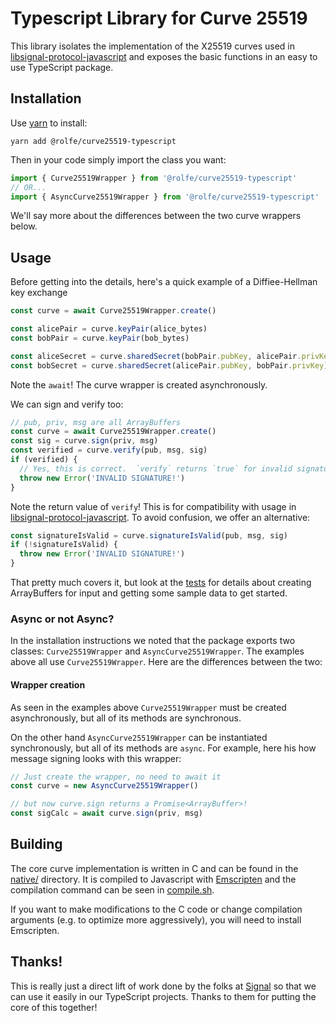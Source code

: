 # Typescript Library for Curve 25519

This library isolates the implementation of the X25519 curves used in [libsignal-protocol-javascript](https://github.com/signalapp/libsignal-protocol-javascript)
and exposes the basic functions in an easy to use TypeScript package.

## Installation

Use [yarn](https://yarnpkg.com/) to install:

```
yarn add @rolfe/curve25519-typescript
```

Then in your code simply import the class you want:

```typescript
import { Curve25519Wrapper } from '@rolfe/curve25519-typescript'
// OR...
import { AsyncCurve25519Wrapper } from '@rolfe/curve25519-typescript'
```

We'll say more about the differences between the two curve wrappers below.

## Usage

Before getting into the details, here's a quick example of a Diffiee-Hellman key exchange

```typescript
const curve = await Curve25519Wrapper.create()

const alicePair = curve.keyPair(alice_bytes)
const bobPair = curve.keyPair(bob_bytes)

const aliceSecret = curve.sharedSecret(bobPair.pubKey, alicePair.privKey)
const bobSecret = curve.sharedSecret(alicePair.pubKey, bobPair.privKey)
```

Note the `await`! The curve wrapper is created asynchronously.

We can sign and verify too:

```typescript
// pub, priv, msg are all ArrayBuffers
const curve = await Curve25519Wrapper.create()
const sig = curve.sign(priv, msg)
const verified = curve.verify(pub, msg, sig)
if (verified) {
  // Yes, this is correct.  `verify` returns `true` for invalid signatures
  throw new Error('INVALID SIGNATURE!')
}
```

Note the return value of `verify`! This is for compatibility with usage in [libsignal-protocol-javascript](https://github.com/signalapp/libsignal-protocol-javascript).
To avoid confusion, we offer an alternative:

```typescript
const signatureIsValid = curve.signatureIsValid(pub, msg, sig)
if (!signatureIsValid) {
  throw new Error('INVALID SIGNATURE!')
}
```

That pretty much covers it, but look at the [tests](https://github.com/privacyresearchgroup/curve25519-typescript/tree/master/src/__tests__) for details about
creating ArrayBuffers for input and getting some sample data to get started.

### Async or not Async?

In the installation instructions we noted that the package exports two classes: `Curve25519Wrapper` and `AsyncCurve25519Wrapper`. The examples above
all use `Curve25519Wrapper`. Here are the differences between the two:

#### Wrapper creation

As seen in the examples above `Curve25519Wrapper` must be created asynchronously, but all of its methods are synchronous.

On the other hand `AsyncCurve25519Wrapper` can be instantiated synchronously, but all of its methods are `async`. For example, here his how
message signing looks with this wrapper:

```typescript
// Just create the wrapper, no need to await it
const curve = new AsyncCurve25519Wrapper()

// but now curve.sign returns a Promise<ArrayBuffer>!
const sigCalc = await curve.sign(priv, msg)
```

## Building

The core curve implementation is written in C and can be found in the [native/](https://github.com/privacyresearchgroup/curve25519-typescript/tree/master/native) directory. It is compiled
to Javascript with [Emscripten](https://emscripten.org/) and the compilation command can be seen in [compile.sh](https://github.com/privacyresearchgroup/curve25519-typescript/blob/master/compile.sh).

If you want to make modifications to the C code or change compilation arguments (e.g. to optimize more aggressively), you will need to install Emscripten.

## Thanks!

This is really just a direct lift of work done by the folks at [Signal](https://signal.org) so that we can use it easily in our TypeScript projects. Thanks to them for putting the core of this together!
